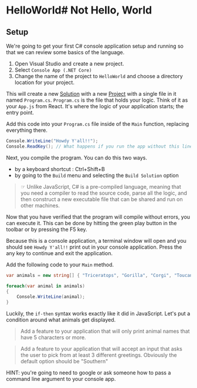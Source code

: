 # HelloWorld# Not Hello, World

## Setup

We're going to get your first C# console application setup and running so that we can review some basics of the language.

1. Open Visual Studio and create a new project.
2. Select `Console App (.NET Core)`
3. Change the name of the project to `HelloWorld` and choose a directory location for your project.

This will create a new [Solution](https://docs.microsoft.com/en-us/visualstudio/extensibility/internals/solutions-overview) with a new [Project](https://docs.microsoft.com/en-us/visualstudio/extensibility/internals/projects) with a single file in it named `Program.cs`.
`Program.cs` is the file that holds your logic. Think of it as your `App.js` from React. It's where the logic of your application starts; the entry point.

Add this code into your `Program.cs` file inside of the `Main` function, replacing everything there.

```csharp
Console.WriteLine("Howdy Y'all!!");
Console.ReadKey(); // What happens if you run the app without this line?
```

Next, you compile the program. You can do this two ways.

- by a keyboard shortcut : Ctrl+Shift+B
- by going to the `Build` menu and selecting the `Build Solution` option

> ☞ Unlike JavaScript, C# is a pre-compiled language, meaning that you need a compiler to read the source code, parse all the logic, and then construct a new executable file that can be shared and run on other machines.

Now that you have verified that the program will compile without errors, you can execute it. This can be done by hitting the green play button in the toolbar or by pressing the F5 key.

Because this is a console application, a terminal window will open and you should see `Howdy Y'all!!` print out in your console application. Press the any key to continue and exit the application.

Add the following code to your `Main` method.

```csharp
var animals = new string[] { "Triceratops", "Gorilla", "Corgi", "Toucan" };

foreach(var animal in animals)
{
	Console.WriteLine(animal);
}
```

Luckily, the `if-then` syntax works exactly like it did in JavaScript. Let's put a condition around what animals get displayed.

> Add a feature to your application that will only print animal names that have 5 characters or more.

> Add a feature to your application that will accept an input that asks the user to pick from at least 3 different greetings. Obviously the default option should be "Southern"

HINT: you're going to need to google or ask someone how to pass a command line argument to your console app.
